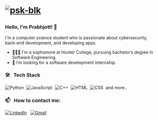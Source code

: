 # <a href="https://prabhjottsk.github.io/Portfolio-Website/"></p>![psk-blk](https://user-images.githubusercontent.com/92236900/184399544-fd511c2c-6abf-4c94-a10b-0a01a0d060a2.png)<p align="center"></a>

### Hello, I'm Prabhjott! 👋

I'm a computer science student who is passionate about cybersecurity, back-end development, and developing apps. 

- 👨🏻‍💻 I'm a sophomore at Hunter College, pursuing bachelor’s degree in Software Engineering. 
- 👯 I’m looking for a software development internship. 

### 🛠 &nbsp; Tech Stack

![Python](https://img.shields.io/badge/Python-14354C?style=for-the-badge&logo=python&logoColor=white)&nbsp;
![JavaScript](https://img.shields.io/badge/JavaScript-F7DF1E?style=for-the-badge&logo=javascript&logoColor=black)&nbsp;
![C++](https://img.shields.io/badge/C%2B%2B-00599C?style=for-the-badge&logo=c%2B%2B&logoColor=white)&nbsp;
![HTML](https://img.shields.io/badge/HTML5-E34F26?style=for-the-badge&logo=html5&logoColor=white)&nbsp;
![CSS](https://img.shields.io/badge/CSS3-1572B6?style=for-the-badge&logo=css3&logoColor=white)&nbsp;
and more..


### 📫 &nbsp; How to contact me:

<a href="https://www.linkedin.com/in/prabhjottsk/"><img alt="LinkedIn" src="https://img.shields.io/badge/LinkedIn-0077B5?style=for-the-badge&logo=linkedin&logoColor=white"/></a> &nbsp;
<a href="mailto:prabhjottsk@gmail.com"><img alt="Gmail" src="https://img.shields.io/badge/Gmail-D14836?style=for-the-badge&logo=gmail&logoColor=white" /></a> &nbsp;
